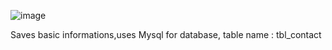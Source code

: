 ![image](https://github.com/user-attachments/assets/47d5b306-53af-4b13-8072-f6c5a48ff8cd)

Saves basic informations,uses Mysql for database, table name : tbl_contact
